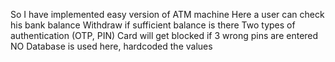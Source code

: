So I have implemented easy version of ATM machine
Here a user can check his bank balance
Withdraw if sufficient balance is there
Two types of authentication (OTP, PIN)
Card will get blocked if 3 wrong pins are entered
NO Database is used here, hardcoded the values